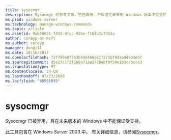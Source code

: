 ```yaml
---
title: sysocmgr
description: Sysocmgr 的参考文章，它已弃用，不保证在未来的 Windows 版本中受支持。
ms.prod: windows-server
ms.technology: manage-windows-commands
ms.topic: article
ms.assetid: 9ab50021-7433-4fac-92be-f164b2c7453a
author: coreyp-at-msft
ms.author: coreyp
manager: dongill
ms.date: 10/16/2017
ms.openlocfilehash: 72f799e8f763b59d460a81f271bf9dabd49d3ebf
ms.sourcegitcommit: d5e27c1f2f168a71ae272bebf8f50e1b3ccbcca3
ms.translationtype: MT
ms.contentlocale: zh-CN
ms.lasthandoff: 07/23/2020
ms.locfileid: "86955039"
---
```

# <a name="sysocmgr"></a>sysocmgr

Sysocmgr 已被弃用，且在未来版本的 Windows 中不能保证受支持。

此工具包含在 Windows Server 2003 中。 有关详细信息，请参阅[Sysocmgr](/previous-versions/orphan-topics/ws.10/cc773290(v=ws.10))。
